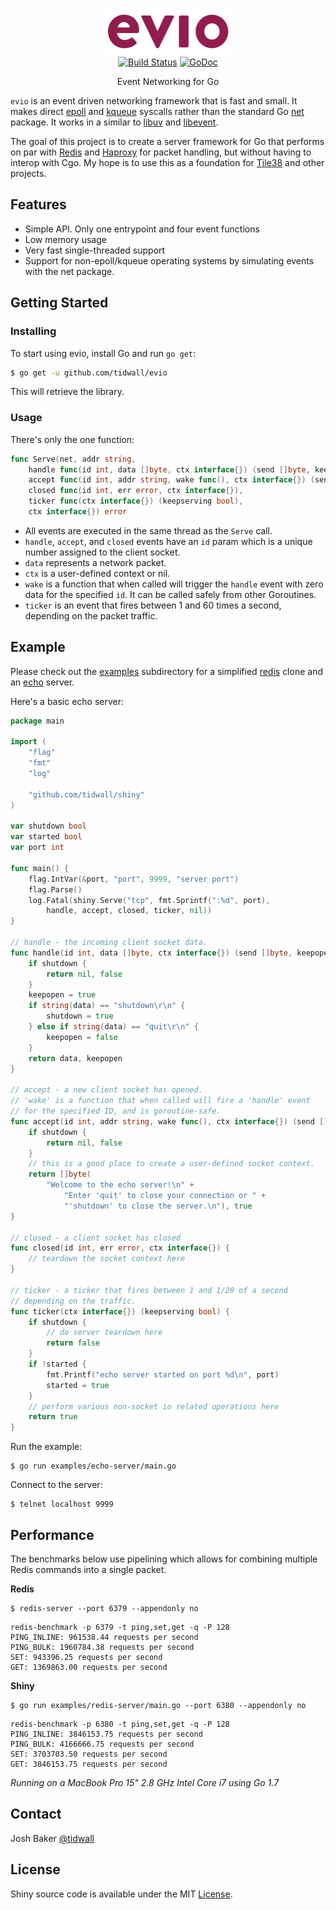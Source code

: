 <p align="center">
<img 
    src="logo.png" 
    width="213" height="75" border="0" alt="evio">
<br>
<a href="https://travis-ci.org/tidwall/evio"><img src="https://img.shields.io/travis/tidwall/evio.svg?style=flat-square" alt="Build Status"></a>
<a href="https://godoc.org/github.com/tidwall/evio"><img src="https://img.shields.io/badge/api-reference-blue.svg?style=flat-square" alt="GoDoc"></a>
</p>
<p align="center">Event Networking for Go</a></p>

`evio` is an event driven networking framework that is fast and small. It makes direct [epoll](https://en.wikipedia.org/wiki/Epoll) and [kqueue](https://en.wikipedia.org/wiki/Kqueue) syscalls rather than the standard Go [net](https://golang.org/pkg/net/) package. It works in a similar to [libuv](https://github.com/libuv/libuv) and [libevent](https://github.com/libevent/libevent).

The goal of this project is to create a server framework for Go that performs on par with [Redis](http://redis.io) and [Haproxy](http://www.haproxy.org) for packet handling, but without having to interop with Cgo. My hope is to use this as a foundation for [Tile38](https://github.com/tidwall/tile38) and other projects.

## Features

- Simple API. Only one entrypoint and four event functions
- Low memory usage
- Very fast single-threaded support
- Support for non-epoll/kqueue operating systems by simulating events with the net package.


## Getting Started

### Installing

To start using evio, install Go and run `go get`:

```sh
$ go get -u github.com/tidwall/evio
```

This will retrieve the library.

### Usage

There's only the one function:

```go
func Serve(net, addr string,
    handle func(id int, data []byte, ctx interface{}) (send []byte, keepopen bool),
    accept func(id int, addr string, wake func(), ctx interface{}) (send []byte, keepopen bool),
    closed func(id int, err error, ctx interface{}),
    ticker func(ctx interface{}) (keepserving bool),
    ctx interface{}) error
```

- All events are executed in the same thread as the `Serve` call.
- `handle`, `accept`, and `closed` events have an `id` param which is a unique number assigned to the client socket.  
- `data` represents a network packet.  
- `ctx` is a user-defined context or nil.  
- `wake` is a function that when called will trigger the `handle` event with zero data for the specified `id`. It can be called safely from other Goroutines.
- `ticker` is an event that fires between 1 and 60 times a second, depending on the packet traffic.

## Example

Please check out the [examples](examples) subdirectory for a simplified [redis](examples/redis-server/main.go) clone and an [echo](examples/echo-server/main.go) server.

Here's a basic echo server:

```go
package main

import (
	"flag"
	"fmt"
	"log"

	"github.com/tidwall/shiny"
)

var shutdown bool
var started bool
var port int

func main() {
	flag.IntVar(&port, "port", 9999, "server port")
	flag.Parse()
	log.Fatal(shiny.Serve("tcp", fmt.Sprintf(":%d", port),
		handle, accept, closed, ticker, nil))
}

// handle - the incoming client socket data.
func handle(id int, data []byte, ctx interface{}) (send []byte, keepopen bool) {
	if shutdown {
		return nil, false
	}
	keepopen = true
	if string(data) == "shutdown\r\n" {
		shutdown = true
	} else if string(data) == "quit\r\n" {
		keepopen = false
	}
	return data, keepopen
}

// accept - a new client socket has opened.
// 'wake' is a function that when called will fire a 'handle' event
// for the specified ID, and is goroutine-safe.
func accept(id int, addr string, wake func(), ctx interface{}) (send []byte, keepopen bool) {
	if shutdown {
		return nil, false
	}
	// this is a good place to create a user-defined socket context.
	return []byte(
		"Welcome to the echo server!\n" +
			"Enter 'quit' to close your connection or " +
			"'shutdown' to close the server.\n"), true
}

// closed - a client socket has closed
func closed(id int, err error, ctx interface{}) {
	// teardown the socket context here
}

// ticker - a ticker that fires between 1 and 1/20 of a second
// depending on the traffic.
func ticker(ctx interface{}) (keepserving bool) {
	if shutdown {
		// do server teardown here
		return false
	}
	if !started {
		fmt.Printf("echo server started on port %d\n", port)
		started = true
	}
	// perform various non-socket io related operations here
	return true
}
```

Run the example:

```
$ go run examples/echo-server/main.go
```

Connect to the server:

```
$ telnet localhost 9999
```

## Performance

The benchmarks below use pipelining which allows for combining multiple Redis commands into a single packet.

**Redis**

```
$ redis-server --port 6379 --appendonly no
```
```
redis-benchmark -p 6379 -t ping,set,get -q -P 128
PING_INLINE: 961538.44 requests per second
PING_BULK: 1960784.38 requests per second
SET: 943396.25 requests per second
GET: 1369863.00 requests per second
```

**Shiny**

```
$ go run examples/redis-server/main.go --port 6380 --appendonly no
```
```
redis-benchmark -p 6380 -t ping,set,get -q -P 128
PING_INLINE: 3846153.75 requests per second
PING_BULK: 4166666.75 requests per second
SET: 3703703.50 requests per second
GET: 3846153.75 requests per second
```

*Running on a MacBook Pro 15" 2.8 GHz Intel Core i7 using Go 1.7*

## Contact

Josh Baker [@tidwall](http://twitter.com/tidwall)

## License

Shiny source code is available under the MIT [License](/LICENSE).

